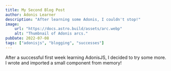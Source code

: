 ```yaml
---
title: My Second Blog Post
author: Adonis Learner
description: "After learning some Adonis, I couldn't stop!"
image:
    url: "https://docs.astro.build/assets/arc.webp"
    alt: "Thumbnail of Adonis arcs."
pubDate: 2022-07-08
tags: ["adonisjs", "blogging", "successes"]
---
```

After a successful first week learning AdonisJS, I decided to try some more. I wrote and imported a small component from memory!